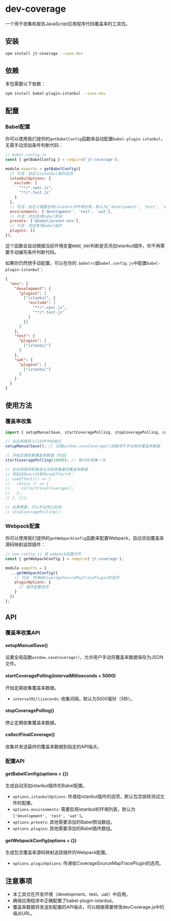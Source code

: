 # dev-coverage

一个用于收集和报告JavaScript应用程序代码覆盖率的工具包。

## 安装

```bash
npm install jt-coverage --save-dev
```

## 依赖

本包需要以下依赖：

```bash
npm install babel-plugin-istanbul --save-dev
```

## 配置

### Babel配置

你可以使用我们提供的`getBabelConfig`函数来自动配置`babel-plugin-istanbul`，无需手动添加条件判断代码：

```javascript
// babel.config.js
const { getBabelConfig } = require('jt-coverage');

module.exports = getBabelConfig({
  // 可选：自定义istanbul插件选项
  istanbulOptions: {
    exclude: [
      "**/*.spec.js",
      "**/*.test.js"
    ]
  },
  // 可选：自定义需要启用istanbul的环境列表，默认为['development', 'test', 'uat']
  environments: ['development', 'test', 'uat'],
  // 可选：添加其他babel预设
  presets: ['@babel/preset-env'],
  // 可选：添加其他babel插件
  plugins: []
});
```

这个函数会自动根据当前环境变量`NODE_ENV`判断是否添加istanbul插件，你不再需要手动编写条件判断代码。

如果你仍然想手动配置，可以在你的`.babelrc`或`babel.config.js`中配置`babel-plugin-istanbul`：

```json
{
  "env": {
    "development": {
      "plugins": [
        ["istanbul", {
          "exclude": [
            "**/*.spec.js",
            "**/*.test.js"
          ]
        }]
      ]
    },
    "test": {
      "plugins": [
        ["istanbul"]
      ]
    },
    "uat": {
      "plugins": [
        ["istanbul"]
      ]
    }
  }
}
```

## 使用方法

### 覆盖率收集

```javascript
import { setupManualSave, startCoveragePolling, stopCoveragePolling, collectFinalCoverage } from 'jt-coverage';

// 在应用程序入口文件中初始化
setupManualSave(); // 设置window.saveCoverage()函数用于手动保存覆盖率数据

// 开始定期收集覆盖率数据（可选）
startCoveragePolling(10000); // 每10秒收集一次

// 在应用程序卸载或关闭前收集最终覆盖率数据
// 例如在React应用的useEffect中：
// useEffect(() => {
//   return () => {
//     collectFinalCoverage();
//   };
// }, []);

// 如果需要，可以手动停止轮询
// stopCoveragePolling();
```

### Webpack配置

你可以使用我们提供的`getWebpackConfig`函数来配置Webpack，自动添加覆盖率源码映射追踪插件：

```javascript
// vue.config.js 或 webpack配置文件
const { getWebpackConfig } = require('jt-coverage');

module.exports = {
  ...getWebpackConfig({
    // 可选：传递给CoverageSourceMapTracePlugin的选项
    pluginOptions: {
      // 插件配置选项
    }
  })
};
```

## API

### 覆盖率收集API

#### setupManualSave()

设置全局函数`window.saveCoverage()`，允许用户手动将覆盖率数据保存为JSON文件。

#### startCoveragePolling(intervalMilliseconds = 5000)

开始定期收集覆盖率数据。

- `intervalMilliseconds`: 收集间隔，默认为5000毫秒（5秒）。

#### stopCoveragePolling()

停止定期收集覆盖率数据。

#### collectFinalCoverage()

收集并发送最终的覆盖率数据到指定的API端点。

### 配置API

#### getBabelConfig(options = {})

生成自动添加istanbul插件的Babel配置。

- `options.istanbulOptions`: 传递给istanbul插件的选项，默认包含排除测试文件的配置。
- `options.environments`: 需要启用istanbul的环境列表，默认为`['development', 'test', 'uat']`。
- `options.presets`: 其他需要添加的Babel预设数组。
- `options.plugins`: 其他需要添加的Babel插件数组。

#### getWebpackConfig(options = {})

生成包含覆盖率源码映射追踪插件的Webpack配置。

- `options.pluginOptions`: 传递给CoverageSourceMapTracePlugin的选项。

## 注意事项

- 本工具仅在开发环境（development、test、uat）中启用。
- 确保应用程序中正确配置了babel-plugin-istanbul。
- 覆盖率数据将发送到配置的API端点，可以根据需要修改devCoverage.js中的端点URL。